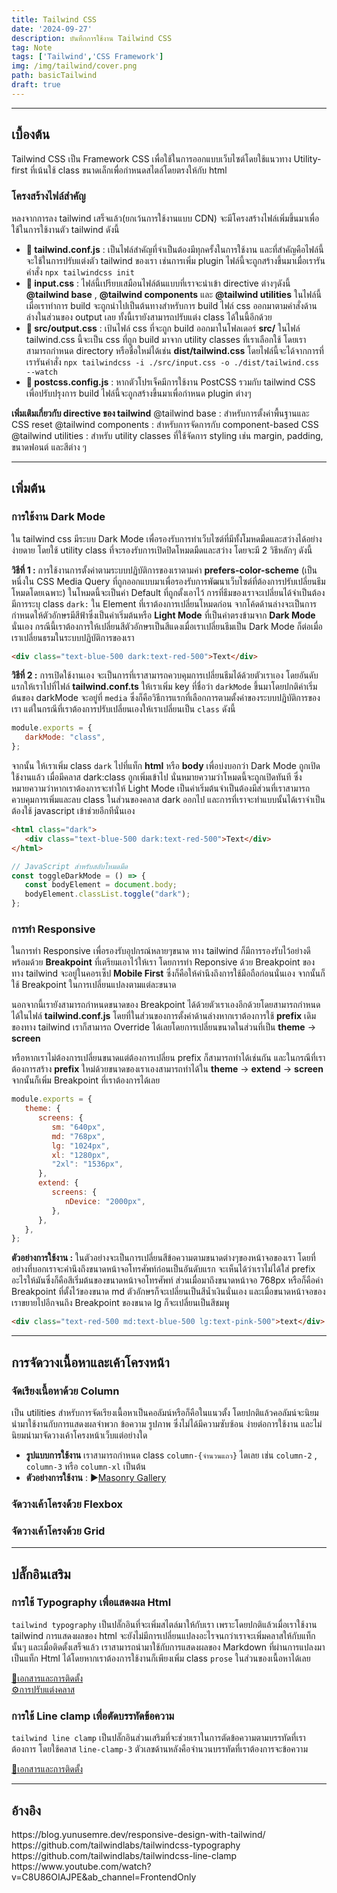 ```yaml
---
title: Tailwind CSS
date: '2024-09-27'
description: บันทึกการใช้งาน Tailwind CSS
tag: Note
tags: ['Tailwind','CSS Framework']
img: /img/tailwind/cover.png
path: basicTailwind
draft: true
---
```


---

## เบื้องต้น

Tailwind CSS เป็น Framework CSS เพื่อใช้ในการออกแบบเว็บไซต์โดยใช้แนวทาง Utility-first ที่เน้นใช้ class ขนาดเล็กเพื่อกำหนดสไตล์โดยตรงให้กับ html

### โครงสร้างไฟล์สำคัญ

หลงจากการลง tailwind เสร็จแล้ว(ยกเว้นการใช้งานแบบ CDN) จะมีโครงสร้างไฟล์เพิ่มขึ้นมาเพื่อใช้ในการใช้งานตัว tailwind ดังนี้

-  **📁 tailwind.conf.js** : เป็นไฟล์สำคัญที่จำเป็นต้องมีทุกครั้งในการใช้งาน และที่สำคัญคือไฟล์นี้จะใช้ในการปรับแต่งตัว tailwind ของเรา เช่นการเพิ่ม plugin ไฟล์นี้จะถูกสร้างขึ้นมาเมื่อเรารันคำสั่ง `npx tailwindcss init`
-  **📁 input.css** : ไฟล์นี้เปรียบเสมือนไฟล์ต้นแบบที่เราจะนำเข้า directive ต่างๆดังนี้ **@tailwind base** , **@tailwind components** และ **@tailwind utilities** ในไฟล์นี้เมื่อเราทำการ build จะถูกนำไปเป็นต้นทางสำหรับการ build ไฟล์ css ออกมาตามคำสั่งด้านล่างในส่วนของ output เลย ทั้งนี้เรายังสามารถปรับแต่ง class ได้ในนี้อีกด้วย
-  **📁 src/output.css** : เป้นไฟล์ css ที่จะถูก build ออกมาในโฟลเดอร์ **src/** ในไฟล์ tailwind.css นี้จะเป็น css ที่ถูก build มาจาก utility classes ที่เราเลือกใช้ โดยเราสามารถกำหนด directory หรือชื่อใหม่ได้เช่น **dist/tailwind.css** โดยไฟล์นี้จะได้จากการที่เรารันคำสั่ง `npx tailwindcss -i ./src/input.css -o ./dist/tailwind.css --watch`
-  **📁 postcss.config.js** : หากตัวโปรเจ็คมีการใช้งาน PostCSS รวมกับ tailwind CSS เพื่อปรับปรุงการ build ไฟล์นี้จะถูกสร้างขึ้นมาเพื่อกำหนด plugin ต่างๆ

<ref-box>
   <b>เพิ่มเติมเกี่ยวกับ directive ของ tailwind</b>
   @tailwind base : สำหรับการตั้งค่าพื้นฐานและ CSS reset
   @tailwind components : สำหรับการจัดการกับ component-based CSS
   @tailwind utilities : สำหรับ utility classes ที่ใช้จัดการ styling เช่น margin, padding, ขนาดฟอนต์ และสีต่าง ๆ
</ref-box>

---

## เพิ่มต้น

### การใช้งาน Dark Mode

ใน tailwind css มีระบบ Dark Mode เพื่อรองรับการทำเว็บไซต์ที่มีทั้งโมหดมืดและสว่างได้อย่างง่ายดาย โดยใช้ utility class ที่จะรองรับการเปิดปิดโหมดมืดและสว่าง โดยจะมี 2 วิธีหลักๆ ดังนี้

**วิธีที่ 1 :** การใช้งานการตั้งค่าตามระบบปฏิบัติการของเราตามค่า **prefers-color-scheme** (เป็นหนึ่งใน CSS Media Query ที่ถูกออกแบบมาเพื่อรองรับการพัฒนาเว็บไซต์ที่ต้องการปรับเปลี่ยนธีมโหมดโดยเฉพาะ) ในโหมดนี้จะเป็นค่า Default ที่ถูกตั้งเอาไว้ การที่ธีมของเราจะเปลี่ยนได้จำเป็นต้องมีการระบุ class `dark:` ใน Element ที่เราต้องการเปลี่ยนโหมดก่อน จากโค้ดด้านล่างจะเป็นการกำหนดให้ตัวอักษรมีสีฟ้าซึ่งเป็นค่าเริ่มต้นหรือ **Light Mode** ที่เป็นค่าตรงข้ามจาก **Dark Mode** นั่นเอง กรณีนี้เราต้องการให้เปลี่ยนสีตัวอักษรเป็นสีแดงเมื่อเราเปลี่ยนธีมเป็น Dark Mode ก็ต่อเมื่อเราเปลี่ยนธรมในระบบปฏิบัติการของเรา

```html
<div class="text-blue-500 dark:text-red-500">Text</div>
```

**วิธีที่ 2 :** การเปิดใช้งานเอง จะเป็นการที่เราสามารถควบคุมการเปลี่ยนธีมได้ด้วยตัวเราเอง โดยอันดับแรกให้เราไปที่ไฟล์ **tailwind.conf.ts** ให้เราเพิ่ม key ที่ชื่อว่า `darkMode` ขึ้นมาโดยปกติค่าเริ่มต้นของ darkMode จะอยู่ที่ `media` ซึ่งก็คือวิธีการแรกที่เลือกการตามตั้งค่าของระบบปฏิบัติการของเรา แต่ในกรณีที่เราต้องการปรับเปลี่ยนเองให้เราเปลี่ยนเป็น `class` ดังนี้

```js
module.exports = {
   darkMode: "class",
};
```

จากนั้น ให้เราเพิ่ม class `dark` ไปที่แท็ก **html** หรือ **body** เพื่อบ่งบอกว่า Dark Mode ถูกเปิดใช้งานแล้ว เมื่อมีคลาส dark:class ถูกเพิ่มเข้าไป นั่นหมายความว่าโหมดนี้จะถูกเปิดทันที ซึ่งหมายความว่าหากเราต้องการจะทำให้ Light Mode เป็นค่าเริ่มต้นจำเป็นต้องมีส่วนที่เราสามารถควบคุมการเพิ่มและลบ class ในส่วนของคลาส dark ออกไป และการที่เราจะทำแบบนั้นได้เราจำเป็นต้องใช้ javascript เข้าช่วยอีกทีนั่นเอง

```html
<html class="dark">
   <div class="text-blue-500 dark:text-red-500">Text</div>
</html>
```

```js
// JavaScript สำหรับสลับโหมดมืด
const toggleDarkMode = () => {
   const bodyElement = document.body;
   bodyElement.classList.toggle("dark");
};
```

### การทำ Responsive

ในการทำ Responsive เพื่อรองรับอุปกรณ์หลายๆขนาด ทาง tailwind ก็มีการรองรับไว้อย่างดีพร้อมด้วย **Breakpoint** ที่เตรียมเอาไว้ให้เรา โดยการทำ Reponsive ด้วย Breakpoint ของทาง tailwind จะอยู่ในคอรเซ็ป **Mobile First** ซึ่งก็คือให้คำนึงถึงการใช้มือถือก่อนนั่นเอง จากนั้นก็ใช้ Breakpoint ในการเปลี่ยนแปลงตามแต่ละขนาด
<image-box
detail="https://blog.yunusemre.dev/responsive-design-with-tailwind/"
:src="https://blog.yunusemre.dev/_astro/mobile-first.bafe34e3_22KpYS.webp">
</image-box>

นอกจากนี้เรายังสามารถกำหนดขนาดของ Breakpoint ได้ด้วยตัวเราเองอีกด้วยโดยสามารถกำหนดได้ในไฟล์ **tailwind.conf.js** โดยที่ในส่วนของการตั้งค่าด้านล่างหากเราต้องการใช้ **prefix** เดิมของทาง tailwind เราก็สามารถ Override ได้เลยโดยการเปลี่ยนขนาดในส่วนที่เป็น **theme** → **screen**

หรือหากเราไม่ต้องการเปลี่ยนขนาดแต่ต้องการเปลี่ยน prefix ก็สามารถทำได้เช่นกัน และในกรณีที่เราต้องการสร้าง **prefix** ใหม่ด้วยขนาดของเราเองสามารถทำได้ใน **theme** → **extend** → **screen** จากนั้นก็เพิ่ม Breakpoint ที่เราต้องการได้เลย

```js
module.exports = {
   theme: {
      screens: {
         sm: "640px",
         md: "768px",
         lg: "1024px",
         xl: "1280px",
         "2xl": "1536px",
      },
      extend: {
         screens: {
            nDevice: "2000px",
         },
      },
   },
};
```

**ตัวอย่างการใช้งาน :**
ในตัวอย่างจะเป็นการเปลี่ยนสีข้อความตามขนาดต่างๆของหน้าจอของเรา โดยที่อย่างที่บอกเราจะคำนึงถึงขนาดหน้าจอโทรศัพท์ก่อนเป็นอันดับแรก จะเห็นได้ว่าเราไม่ได้ใส่ prefix อะไรให้มันซึ่งก็คือสีเริ่มต้นของขนาดหน้าจอโทรศัพท์ ส่วนเมื่อมาถึงขนาดหน้าจอ 768px หรือก็คือค่า Breakpoint ที่ตั้งไว้ของขนาด md ตัวอักษรก็จะเปลี่ยนเป็นสีน้ำเงินนั่นเอง และเมื่อขนาดหน้าจอของเราขยายไปอีกจนถึง Breakpoint ของขนาด lg ก็จะเปลี่ยนเป็นสีชมพู

```html
<div class="text-red-500 md:text-blue-500 lg:text-pink-500">text</div>
```
---

## การจัดวางเนื้อหาและเค้าโครงหน้า
### จัดเรียงเนื้อหาด้วย Column
เป็น utilities สำหรับการจัดเรียงเนื้อหาเป็นคอลัมน์หรือก็คือในแนวตั้ง โดยปกติแล้วคอลัมน์จะนิยมนำมาใช้งานกับการแสดงผลจำพวก ข้อความ รูปภาพ ซึ่งไม่ได้มีความซับซ้อน ง่ายต่อการใช้งาน และไม่นิยมนำมาจัดวางเค้าโครงหน้าเว็บแต่อย่างใด

- **รูปแบบการใช้งาน** เราสามารถกำหนด class `column-{จำนวนแถว}` ไดเลย เช่น `column-2` , `column-3` หรือ `column-xl` เป็นต้น
- **ตัวอย่างการใช้งาน** : ▶️[Masonry Gallery](https://www.youtube.com/watch?v=C8U86OIAJPE&ab_channel=FrontendOnly)

### จัดวางเค้าโครงด้วย Flexbox
### จัดวางเค้าโครงด้วย Grid



---
## ปลั๊กอินเสริม

### การใช้ Typography เพื่อแสดงผล Html
`tailwind typography` เป็นปลั๊กอินที่จะเพิ่มสไตล์มาให้กับเรา เพราะโดยปกติแล้วเมื่อเราใช้งาน tailwind การแสดงผลของ html จะยังไม่มีการเปลี่ยนแปลงอะไรจนกว่าเราจะเพิ่มคลาสให้กับแท็กนั้นๆ และเมื่อติดตั้งเสร็จแล้ว เราสามารถนำมาใช้กับการแสดงผลของ Markdown ที่ผ่านการแปลงมาเป็นแท็ก Html ได้โดยหากเราต้องการใช้งานก็เพียงเพิ่ม class `prose` ในส่วนของเนื้อหาได้เลย <br>

[📄เอกสารและการติดตั้ง ](https://github.com/tailwindlabs/tailwindcss-typography)<br>
[⚙️การปรับแต่งคลาส ](/blogs/basicnuxtcontent)

### การใช้ Line clamp เพื่อตัดบรรทัดข้อความ

`tailwind line clamp` เป็นปลั๊กอินส่วนเสริมที่จะช่วยเราในการตัดข้อความตามบรรทัดที่เราต้องการ โดยใช้คลาส `line-clamp-3` ตัวเลขด้านหลังคือจำนวนบรรทัดที่เราต้องการจะข้อความ <br>

 [📄เอกสารและการติดตั้ง ](https://github.com/tailwindlabs/tailwindcss-line-clamp)


---

## อ้างอิง

<ref-box>
   https://blog.yunusemre.dev/responsive-design-with-tailwind/
   https://github.com/tailwindlabs/tailwindcss-typography
   https://github.com/tailwindlabs/tailwindcss-line-clamp
   https://www.youtube.com/watch?v=C8U86OIAJPE&ab_channel=FrontendOnly
</ref-box>


